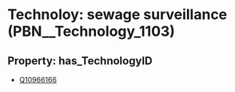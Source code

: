 # Technoloy: __sewage surveillance__ (PBN__Technology_1103)

## Property: has_TechnologyID

* [Q10966166](Q10966166)

